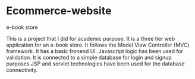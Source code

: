# Ecommerce-website
e-book store

This is a project that I did for academic purpose. It is a three tier web application for an e-book store. It follows the Model View Controller (MVC) framework. It has a basic fronend UI. Javascript logic has been used for validation. It is connected to a simple database for login and signup purposes.JSP and servlet technologies have been used for the database connectivity.
